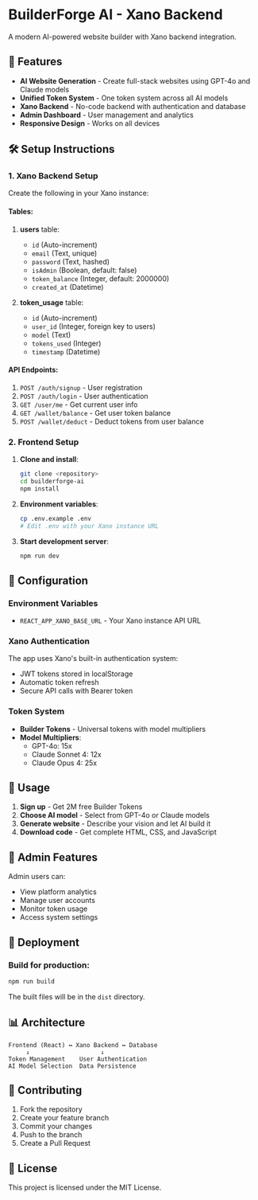 # BuilderForge AI - Xano Backend

A modern AI-powered website builder with Xano backend integration.

## 🚀 Features

- **AI Website Generation** - Create full-stack websites using GPT-4o and Claude models
- **Unified Token System** - One token system across all AI models
- **Xano Backend** - No-code backend with authentication and database
- **Admin Dashboard** - User management and analytics
- **Responsive Design** - Works on all devices

## 🛠️ Setup Instructions

### 1. Xano Backend Setup

Create the following in your Xano instance:

#### Tables:
1. **users** table:
   - `id` (Auto-increment)
   - `email` (Text, unique)
   - `password` (Text, hashed)
   - `isAdmin` (Boolean, default: false)
   - `token_balance` (Integer, default: 2000000)
   - `created_at` (Datetime)

2. **token_usage** table:
   - `id` (Auto-increment)
   - `user_id` (Integer, foreign key to users)
   - `model` (Text)
   - `tokens_used` (Integer)
   - `timestamp` (Datetime)

#### API Endpoints:
1. `POST /auth/signup` - User registration
2. `POST /auth/login` - User authentication
3. `GET /user/me` - Get current user info
4. `GET /wallet/balance` - Get user token balance
5. `POST /wallet/deduct` - Deduct tokens from user balance

### 2. Frontend Setup

1. **Clone and install**:
   ```bash
   git clone <repository>
   cd builderforge-ai
   npm install
   ```

2. **Environment variables**:
   ```bash
   cp .env.example .env
   # Edit .env with your Xano instance URL
   ```

3. **Start development server**:
   ```bash
   npm run dev
   ```

## 🔧 Configuration

### Environment Variables

- `REACT_APP_XANO_BASE_URL` - Your Xano instance API URL

### Xano Authentication

The app uses Xano's built-in authentication system:
- JWT tokens stored in localStorage
- Automatic token refresh
- Secure API calls with Bearer token

### Token System

- **Builder Tokens** - Universal tokens with model multipliers
- **Model Multipliers**:
  - GPT-4o: 15x
  - Claude Sonnet 4: 12x
  - Claude Opus 4: 25x

## 📱 Usage

1. **Sign up** - Get 2M free Builder Tokens
2. **Choose AI model** - Select from GPT-4o or Claude models
3. **Generate website** - Describe your vision and let AI build it
4. **Download code** - Get complete HTML, CSS, and JavaScript

## 🔐 Admin Features

Admin users can:
- View platform analytics
- Manage user accounts
- Monitor token usage
- Access system settings

## 🚀 Deployment

### Build for production:
```bash
npm run build
```

The built files will be in the `dist` directory.

## 📊 Architecture

```
Frontend (React) ↔ Xano Backend ↔ Database
     ↓                    ↓
Token Management    User Authentication
AI Model Selection  Data Persistence
```

## 🤝 Contributing

1. Fork the repository
2. Create your feature branch
3. Commit your changes
4. Push to the branch
5. Create a Pull Request

## 📄 License

This project is licensed under the MIT License.